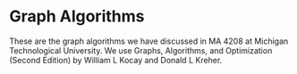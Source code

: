 # Graph Algorithms
These are the graph algorithms we have discussed in MA 4208 at Michigan Technological University.
We use Graphs, Algorithms, and Optimization (Second Edition) by William L Kocay and Donald L Kreher.